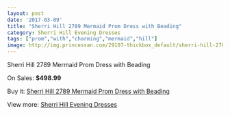 ```yaml
---
layout: post
date: '2017-03-09'
title: "Sherri Hill 2789 Mermaid Prom Dress with Beading"
category: Sherri Hill Evening Dresses
tags: ["prom","with","charming","mermaid","hill"]
image: http://img.princessan.com/29107-thickbox_default/sherri-hill-2789-mermaid-prom-dress-with-beading.jpg
---
```

Sherri Hill 2789 Mermaid Prom Dress with Beading

On Sales: **$498.99**
<a href="https://www.princessan.com/en/13248-sherri-hill-2789-mermaid-prom-dress-with-beading.html"><amp-img layout="responsive" width="600" height="600" src="//img.princessan.com/29107-thickbox_default/sherri-hill-2789-mermaid-prom-dress-with-beading.jpg" alt="Sherri Hill 2789 Mermaid Prom Dress with Beading 0" /></a>

Buy it: [Sherri Hill 2789 Mermaid Prom Dress with Beading](https://www.princessan.com/en/13248-sherri-hill-2789-mermaid-prom-dress-with-beading.html "Sherri Hill 2789 Mermaid Prom Dress with Beading")

View more: [Sherri Hill Evening Dresses](https://www.princessan.com/en/95- "Sherri Hill Evening Dresses")